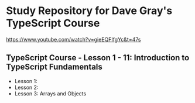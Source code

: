 # Study Repository for Dave Gray's TypeScript Course
https://www.youtube.com/watch?v=gieEQFIfgYc&t=47s


## TypeScript Course - Lesson 1 - 11: Introduction to TypeScript Fundamentals

- Lesson 1: 
- Lesson 2:
- Lesson 3: Arrays and Objects